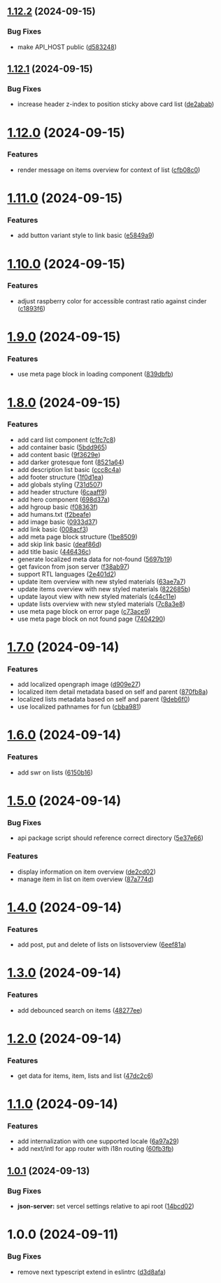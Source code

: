 ## [1.12.2](https://github.com/eslook/list-it-2024/compare/v1.12.1...v1.12.2) (2024-09-15)


### Bug Fixes

* make API_HOST public ([d583248](https://github.com/eslook/list-it-2024/commit/d5832488589ba3c30676bc9ed39b842d6331433c))

## [1.12.1](https://github.com/eslook/list-it-2024/compare/v1.12.0...v1.12.1) (2024-09-15)


### Bug Fixes

* increase header z-index to position sticky above card list ([de2abab](https://github.com/eslook/list-it-2024/commit/de2abab5be2964406b4e67cfe0b7f663e2d6f4c0))

# [1.12.0](https://github.com/eslook/list-it-2024/compare/v1.11.0...v1.12.0) (2024-09-15)


### Features

* render message on items overview for context of list ([cfb08c0](https://github.com/eslook/list-it-2024/commit/cfb08c056d1b1a227ef8be8f77dc9e82f2844e0b))

# [1.11.0](https://github.com/eslook/list-it-2024/compare/v1.10.0...v1.11.0) (2024-09-15)


### Features

* add button variant style to link basic ([e5849a9](https://github.com/eslook/list-it-2024/commit/e5849a97027ea8c59ab39fbf6e9edeb921c611df))

# [1.10.0](https://github.com/eslook/list-it-2024/compare/v1.9.0...v1.10.0) (2024-09-15)


### Features

* adjust raspberry color for accessible contrast ratio against cinder ([c1893f6](https://github.com/eslook/list-it-2024/commit/c1893f65fd05f07e04a526c20a9427226a6c3d66))

# [1.9.0](https://github.com/eslook/list-it-2024/compare/v1.8.0...v1.9.0) (2024-09-15)


### Features

* use meta page block in loading component ([839dbfb](https://github.com/eslook/list-it-2024/commit/839dbfbf5ed8dc3815421be96d4968321083298e))

# [1.8.0](https://github.com/eslook/list-it-2024/compare/v1.7.0...v1.8.0) (2024-09-15)


### Features

* add card list component ([c1fc7c8](https://github.com/eslook/list-it-2024/commit/c1fc7c8e658354b7a8e517994dc7508f167c6e34))
* add container basic ([5bdd965](https://github.com/eslook/list-it-2024/commit/5bdd96561fc960808e506c2ae58188c07a06079e))
* add content basic ([9f3629e](https://github.com/eslook/list-it-2024/commit/9f3629ed39bc3403c30679c2efab3678b160f254))
* add darker grotesque font ([8521a64](https://github.com/eslook/list-it-2024/commit/8521a640456f4efe1a28230ec13fcc77fd8a7c44))
* add description list basic ([ccc8c4a](https://github.com/eslook/list-it-2024/commit/ccc8c4a1d3fea5a487c6c6ed66e7dd3286dd31bb))
* add footer structure ([1f0d1ea](https://github.com/eslook/list-it-2024/commit/1f0d1ea0ed3d0a2b9e0675fbaa0f92e08ba6067b))
* add globals styling ([731d507](https://github.com/eslook/list-it-2024/commit/731d5074e1e54c3a9bb808d40b5de9482d08233a))
* add header structure ([6caaff9](https://github.com/eslook/list-it-2024/commit/6caaff902380e52a14829d756f612e7796cec9f9))
* add hero component ([698d37a](https://github.com/eslook/list-it-2024/commit/698d37ad5253821fed32a9310876cc4d9b61bfe9))
* add hgroup basic ([f08363f](https://github.com/eslook/list-it-2024/commit/f08363f5c5ced933074b0ad7df68dd5fb5e5f09f))
* add humans.txt ([f2beafe](https://github.com/eslook/list-it-2024/commit/f2beafe6946b72a572fd866f19f9dcd29cdc44a7))
* add image basic ([0933d37](https://github.com/eslook/list-it-2024/commit/0933d37358326c309d40e7608a2df8fdb3426fe1))
* add link basic ([008acf3](https://github.com/eslook/list-it-2024/commit/008acf364410ae2eb815304e72d442a0ab358004))
* add meta page block structure ([1be8509](https://github.com/eslook/list-it-2024/commit/1be850993b5ae39adb32a7b213336489f66ddbcc))
* add skip link basic ([deaf86d](https://github.com/eslook/list-it-2024/commit/deaf86dd3acb54956d5e9737490548ce3ece0d8f))
* add title basic ([446436c](https://github.com/eslook/list-it-2024/commit/446436c2cf778cbba762d1cb7a00db2ad11f44ae))
* generate localized meta data for not-found ([5697b19](https://github.com/eslook/list-it-2024/commit/5697b19d5a21d0f273e071a49d81f9a5e12c2ed8))
* get favicon from json server ([f38ab97](https://github.com/eslook/list-it-2024/commit/f38ab97e5d0a0019a85a7dba40e269b6b73450d9))
* support RTL languages ([2e401d2](https://github.com/eslook/list-it-2024/commit/2e401d2c3b0ead4a8f62700b8a4d5d75ce267543))
* update item overview with new styled materials ([63ae7a7](https://github.com/eslook/list-it-2024/commit/63ae7a76e0c16478d140079be97921716c80bcfd))
* update items overview with new styled materials ([822685b](https://github.com/eslook/list-it-2024/commit/822685b5bbb645fbcc718ac4d61ed289bc957ac6))
* update layout view with new styled materials ([c44c11e](https://github.com/eslook/list-it-2024/commit/c44c11eb1c614ff8675f40aa803c3354113a62aa))
* update lists overview with new styled materials ([7c8a3e8](https://github.com/eslook/list-it-2024/commit/7c8a3e802a47ef53abffbf3a028b120137c5608b))
* use meta page block on error page ([c73ace9](https://github.com/eslook/list-it-2024/commit/c73ace9d95a22f574b5e6bf109ed561af2f16744))
* use meta page block on not found page ([7404290](https://github.com/eslook/list-it-2024/commit/740429018c2e3fd5f8e80e6428ea2d7b32df946c))

# [1.7.0](https://github.com/eslook/list-it-2024/compare/v1.6.0...v1.7.0) (2024-09-14)


### Features

* add localized opengraph image ([d909e27](https://github.com/eslook/list-it-2024/commit/d909e27ba11e0700cc45024f68cdd9224cc2fade))
* localized item detail metadata based on self and parent ([870fb8a](https://github.com/eslook/list-it-2024/commit/870fb8a143139bbe48736c4407dc4ede01a51c66))
* localized lists metadata based on self and parent ([9deb6f0](https://github.com/eslook/list-it-2024/commit/9deb6f0a2926c68725004cb42b58cefa595afa96))
* use localized pathnames for fun ([cbba981](https://github.com/eslook/list-it-2024/commit/cbba981b98eca4f23873893ceee3a146d17cf4f5))

# [1.6.0](https://github.com/eslook/list-it-2024/compare/v1.5.0...v1.6.0) (2024-09-14)


### Features

* add swr on lists ([6150b16](https://github.com/eslook/list-it-2024/commit/6150b16fb156d7dc3c27176d8adc5a77fcb0ea06))

# [1.5.0](https://github.com/eslook/list-it-2024/compare/v1.4.0...v1.5.0) (2024-09-14)


### Bug Fixes

* api package script should reference correct directory ([5e37e66](https://github.com/eslook/list-it-2024/commit/5e37e668fff453f206379ad4169b3ede4a77f67a))


### Features

* display information on item overview ([de2cd02](https://github.com/eslook/list-it-2024/commit/de2cd024e1d356e31130c37dbdab08de5b16ca8b))
* manage item in list on item overview ([87a774d](https://github.com/eslook/list-it-2024/commit/87a774d5e792d05b10ba80818f8e6b5d8c86d653))

# [1.4.0](https://github.com/eslook/list-it-2024/compare/v1.3.0...v1.4.0) (2024-09-14)


### Features

* add post, put and delete of lists on listsoverview ([6eef81a](https://github.com/eslook/list-it-2024/commit/6eef81a4805b762217c1966aa752feb5fc0b7012))

# [1.3.0](https://github.com/eslook/list-it-2024/compare/v1.2.0...v1.3.0) (2024-09-14)


### Features

* add debounced search on items ([48277ee](https://github.com/eslook/list-it-2024/commit/48277ee8d1f86a78c160fc93f4e7f45507495a96))

# [1.2.0](https://github.com/eslook/list-it-2024/compare/v1.1.0...v1.2.0) (2024-09-14)


### Features

* get data for items, item, lists and list ([47dc2c6](https://github.com/eslook/list-it-2024/commit/47dc2c6feea468e7ada7a37b6c3b33c07994ec89))

# [1.1.0](https://github.com/eslook/list-it-2024/compare/v1.0.1...v1.1.0) (2024-09-14)


### Features

* add internalization with one supported locale ([6a97a29](https://github.com/eslook/list-it-2024/commit/6a97a29b6755fe8d412b55310748e3c742dd60d6))
* add next/intl for app router with i18n routing ([60fb3fb](https://github.com/eslook/list-it-2024/commit/60fb3fb211e70ea2c54356a9f8d064ea855d1b1d))

## [1.0.1](https://github.com/eslook/list-it-2024/compare/v1.0.0...v1.0.1) (2024-09-13)


### Bug Fixes

* **json-server:** set vercel settings relative to api root ([14bcd02](https://github.com/eslook/list-it-2024/commit/14bcd027fb75dfc495fb1bb77350be479cf4a538))

# 1.0.0 (2024-09-11)


### Bug Fixes

* remove next typescript extend in eslintrc ([d3d8afa](https://github.com/eslook/list-it-2024/commit/d3d8afa5a7aa9b460ac8c1cdde2bcbeb40319d15))

